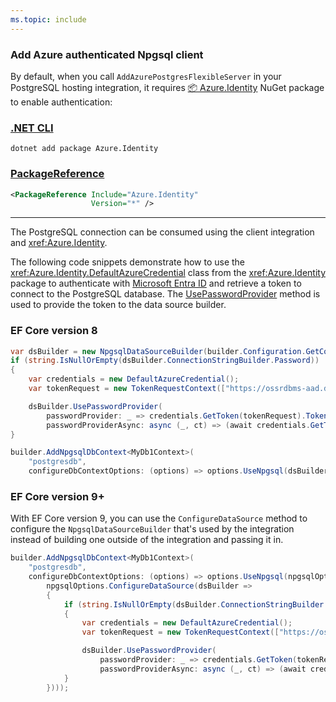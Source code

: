 ```yaml
---
ms.topic: include
---
```


### Add Azure authenticated Npgsql client

By default, when you call `AddAzurePostgresFlexibleServer` in your PostgreSQL hosting integration, it requires [📦 Azure.Identity](https://www.nuget.org/packages/Azure.Identity) NuGet package to enable authentication:

### [.NET CLI](#tab/dotnet-cli)

```dotnetcli
dotnet add package Azure.Identity
```

### [PackageReference](#tab/package-reference)

```xml
<PackageReference Include="Azure.Identity"
                  Version="*" />
```

---

The PostgreSQL connection can be consumed using the client integration and <xref:Azure.Identity>.

The following code snippets demonstrate how to use the <xref:Azure.Identity.DefaultAzureCredential> class from the <xref:Azure.Identity> package to authenticate with [Microsoft Entra ID](/azure/postgresql/flexible-server/concepts-azure-ad-authentication) and retrieve a token to connect to the PostgreSQL database. The [UsePasswordProvider](https://www.npgsql.org/doc/api/Npgsql.NpgsqlDataSourceBuilder.html#Npgsql_NpgsqlDataSourceBuilder_UsePasswordProvider_System_Func_Npgsql_NpgsqlConnectionStringBuilder_System_String__System_Func_Npgsql_NpgsqlConnectionStringBuilder_System_Threading_CancellationToken_System_Threading_Tasks_ValueTask_System_String___) method is used to provide the token to the data source builder.

### EF Core version 8

```csharp
var dsBuilder = new NpgsqlDataSourceBuilder(builder.Configuration.GetConnectionString("postgresdb"));
if (string.IsNullOrEmpty(dsBuilder.ConnectionStringBuilder.Password))
{
    var credentials = new DefaultAzureCredential();
    var tokenRequest = new TokenRequestContext(["https://ossrdbms-aad.database.windows.net/.default"]);

    dsBuilder.UsePasswordProvider(
        passwordProvider: _ => credentials.GetToken(tokenRequest).Token,
        passwordProviderAsync: async (_, ct) => (await credentials.GetTokenAsync(tokenRequest, ct)).Token);
}

builder.AddNpgsqlDbContext<MyDb1Context>(
    "postgresdb",
    configureDbContextOptions: (options) => options.UseNpgsql(dsBuilder.Build()));
```

### EF Core version 9+

With EF Core version 9, you can use the `ConfigureDataSource` method to configure the `NpgsqlDataSourceBuilder` that's used by the integration instead of building one outside of the integration and passing it in.

```csharp
builder.AddNpgsqlDbContext<MyDb1Context>(
    "postgresdb",
    configureDbContextOptions: (options) => options.UseNpgsql(npgsqlOptions =>
        npgsqlOptions.ConfigureDataSource(dsBuilder =>
        {
            if (string.IsNullOrEmpty(dsBuilder.ConnectionStringBuilder.Password))
            {
                var credentials = new DefaultAzureCredential();
                var tokenRequest = new TokenRequestContext(["https://ossrdbms-aad.database.windows.net/.default"]);

                dsBuilder.UsePasswordProvider(
                    passwordProvider: _ => credentials.GetToken(tokenRequest).Token,
                    passwordProviderAsync: async (_, ct) => (await credentials.GetTokenAsync(tokenRequest, ct)).Token);
            }
        })));
```
